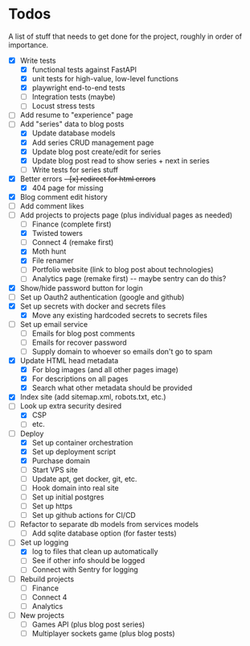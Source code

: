 # Todos

A list of stuff that needs to get done for the project, roughly in order of importance.

- [x] Write tests
  - [x] functional tests against FastAPI
  - [x] unit tests for high-value, low-level functions
  - [x] playwright end-to-end tests
  - [ ] Integration tests (maybe)
  - [ ] Locust stress tests
- [ ] Add resume to "experience" page
- [ ] Add "series" data to blog posts
  - [x] Update database models
  - [x] Add series CRUD management page
  - [x] Update blog post create/edit for series
  - [x] Update blog post read to show series + next in series
  - [ ] Write tests for series stuff
- [x] Better errors
      ~~- [x] redirect for html errors~~
  - [x] 404 page for missing
- [x] Blog comment edit history
- [ ] Add comment likes
- [ ] Add projects to projects page (plus individual pages as needed)
  - [ ] Finance (complete first)
  - [x] Twisted towers
  - [ ] Connect 4 (remake first)
  - [x] Moth hunt
  - [x] File renamer
  - [ ] Portfolio website (link to blog post about technologies)
  - [ ] Analytics page (remake first) -- maybe sentry can do this?
- [x] Show/hide password button for login
- [ ] Set up Oauth2 authentication (google and github)
- [x] Set up secrets with docker and secrets files
  - [x] Move any existing hardcoded secrets to secrets files
- [ ] Set up email service
  - [ ] Emails for blog post comments
  - [ ] Emails for recover password
  - [ ] Supply domain to whoever so emails don't go to spam
- [x] Update HTML head metadata
  - [x] For blog images (and all other pages image)
  - [x] For descriptions on all pages
  - [x] Search what other metadata should be provided
- [x] Index site (add sitemap.xml, robots.txt, etc.)
- [ ] Look up extra security desired
  - [x] CSP
  - [ ] etc.
- [ ] Deploy
  - [x] Set up container orchestration
  - [x] Set up deployment script
  - [x] Purchase domain
  - [ ] Start VPS site
  - [ ] Update apt, get docker, git, etc.
  - [ ] Hook domain into real site
  - [ ] Set up initial postgres
  - [ ] Set up https
  - [ ] Set up github actions for CI/CD
- [ ] Refactor to separate db models from services models
  - [ ] Add sqlite database option (for faster tests)
- [ ] Set up logging
  - [x] log to files that clean up automatically
  - [ ] See if other info should be logged
  - [ ] Connect with Sentry for logging
- [ ] Rebuild projects
  - [ ] Finance
  - [ ] Connect 4
  - [ ] Analytics
- [ ] New projects
  - [ ] Games API (plus blog post series)
  - [ ] Multiplayer sockets game (plus blog posts)
